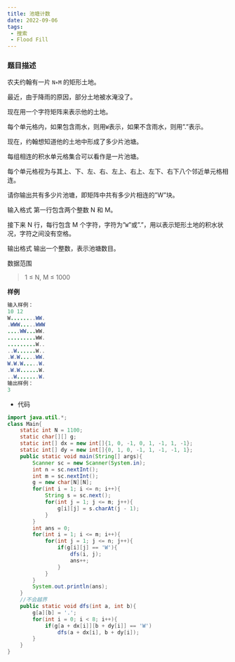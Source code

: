 ```yaml
---
title: 池塘计数
date: 2022-09-06
tags:
 - 搜索
 - Flood Fill
---
```



### 题目描述

农夫约翰有一片 `N∗M` 的矩形土地。

最近，由于降雨的原因，部分土地被水淹没了。

现在用一个字符矩阵来表示他的土地。

每个单元格内，如果包含雨水，则用`W`表示，如果不含雨水，则用”.”表示。

现在，约翰想知道他的土地中形成了多少片池塘。

每组相连的积水单元格集合可以看作是一片池塘。

每个单元格视为与其上、下、左、右、左上、右上、左下、右下八个邻近单元格相连。

请你输出共有多少片池塘，即矩阵中共有多少片相连的”W”块。

输入格式
第一行包含两个整数 N 和 M。

接下来 N 行，每行包含 M 个字符，字符为”`W`”或”.”，用以表示矩形土地的积水状况，字符之间没有空格。

输出格式
输出一个整数，表示池塘数目。

数据范围

> 1 ≤ N, M ≤ 1000

**样例**

```java
输入样例：
10 12
W........WW.
.WWW.....WWW
....WW...WW.
.........WW.
.........W..
..W......W..
.W.W.....WW.
W.W.W.....W.
.W.W......W.
..W.......W.
输出样例：
3
```

* 代码

```java
import java.util.*;
class Main{
    static int N = 1100;
    static char[][] g;
    static int[] dx = new int[]{1, 0, -1, 0, 1, -1, 1, -1};
    static int[] dy = new int[]{0, 1, 0, -1, 1, -1, -1, 1};
    public static void main(String[] args){
        Scanner sc = new Scanner(System.in);
        int n = sc.nextInt();
        int m = sc.nextInt();
        g = new char[N][N];
        for(int i = 1; i <= n; i++){
            String s = sc.next();
            for(int j = 1; j <= m; j++){
                g[i][j] = s.charAt(j - 1);
            }
        }
        int ans = 0;
        for(int i = 1; i <= m; i++){
            for(int j = 1; j <= n; j++){
                if(g[i][j] == 'W'){
                    dfs(i, j);
                    ans++;
                }
            }
        }
        System.out.println(ans);
    }
    //不会越界
    public static void dfs(int a, int b){
        g[a][b] = '.';
        for(int i = 0; i < 8; i++){
            if(g[a + dx[i]][b + dy[i]] == 'W')
                dfs(a + dx[i], b + dy[i]);
        }
    }
}
```



